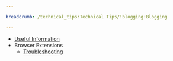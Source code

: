 ```yaml
---

breadcrumb: /technical_tips:Technical Tips/!blogging:Blogging

---
```


* [Useful Information](../)
* Browser Extensions
	* [Troubleshooting](troubleshooting.md)